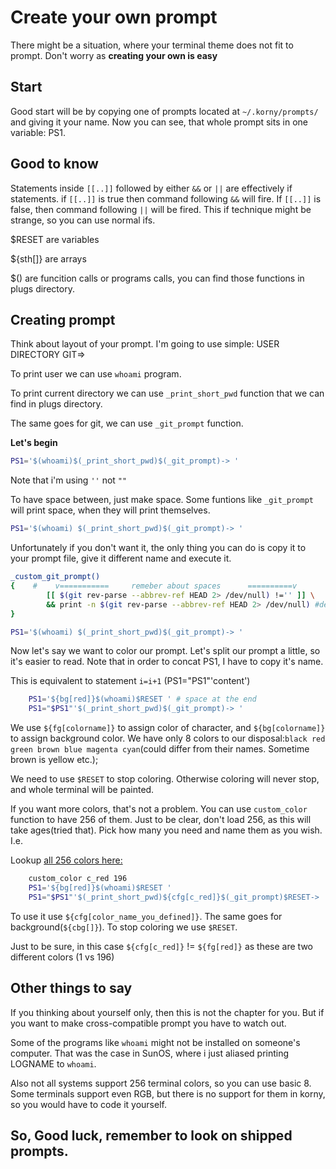 # Create your own prompt

There might be a situation, where your terminal theme does not fit to prompt. 
Don't worry as **creating your own is easy**

## Start

Good start will be by copying one of prompts located at `~/.korny/prompts/` and giving it your name. Now you can see, that whole prompt sits in one variable: PS1.

## Good to know

Statements inside `[[..]]` followed by either `&&` or `||` are effectively if statements.
if `[[..]]` is true then command following `&&` will fire. If `[[..]]` is false, then command following `||` will be fired. This if technique might be strange, so you can use normal ifs.

$RESET are variables

${sth[]} are arrays

$() are funcition calls or programs calls, you can find those functions in plugs directory. 

## Creating prompt

Think about layout of your prompt. I'm going to use simple: USER DIRECTORY GIT=>

To print user we can use `whoami` program. 

To print current directory we can use `_print_short_pwd` function that we can find in plugs directory.

The same goes for git, we can use `_git_prompt` function.

**Let's begin**

```bash
PS1='$(whoami)$(_print_short_pwd)$(_git_prompt)-> '

```
Note that i'm using `''` not `""`

To have space between, just make space. Some funtions like `_git_prompt` will print space, when they will print themselves.
```bash
PS1='$(whoami) $(_print_short_pwd)$(_git_prompt)-> '
```

Unfortunately if you don't want it, the only thing you can do is copy it to your prompt file, give it different name and execute it.

```bash
_custom_git_prompt()
{    #    v===========     remeber about spaces      ==========v 
        [[ $(git rev-parse --abbrev-ref HEAD 2> /dev/null) !='' ]] \
		&& print -n $(git rev-parse --abbrev-ref HEAD 2> /dev/null) #deleted space at the end
}

PS1='$(whoami) $(_print_short_pwd)$(_git_prompt)-> '
```

Now let's say we want to color our prompt. Let's split our prompt a little, so it's easier to read.
Note that in order to concat PS1, I have to copy it's name.

This is equivalent to statement `i=i+1` (PS1="PS1"'content')

```bash
    PS1='${bg[red]}$(whoami)$RESET ' # space at the end
    PS1="$PS1"'$(_print_short_pwd)$(_git_prompt)-> '
```

We use `${fg[colorname]}` to assign color of character, and `${bg[colorname]}` to assign background color. We have only 8 colors to our disposal:`black red green brown blue magenta cyan`(could differ from their names. Sometime brown is yellow etc.);

We need to use `$RESET` to stop coloring. Otherwise coloring will never stop, and whole terminal will be painted.

If you want more colors, that's not a problem. You can use `custom_color` function to have 256 of them. Just to be clear, don't load 256, as this will take ages(tried that). Pick how many you need and name them as you wish. I.e.

Lookup [all 256 colors here:](https://jonasjacek.github.io/colors/)

```bash
    custom_color c_red 196
    PS1='${bg[red]}$(whoami)$RESET '
    PS1="$PS1"'$(_print_short_pwd)${cfg[c_red]}$(_git_prompt)$RESET-> '
```
To use it use `${cfg[color_name_you_defined]}`. The same goes for background(`${cbg[]}`).
To stop coloring we use `$RESET`. 

Just to be sure, in this case `${cfg[c_red]}` != `${fg[red]}` as these are two different colors (1 vs 196)

## Other things to say

If you thinking about yourself only, then this is not the chapter for you. But if you want to make cross-compatible prompt you have to watch out.

Some of the programs like `whoami` might not be installed on someone's computer. That was the case in SunOS, where i just aliased printing LOGNAME to `whoami`.

Also not all systems support 256 terminal colors, so you can use basic 8. Some terminals support even RGB, but there is no support for them in korny, so you would have to code it yourself.

## So, Good luck, remember to look on shipped prompts.
